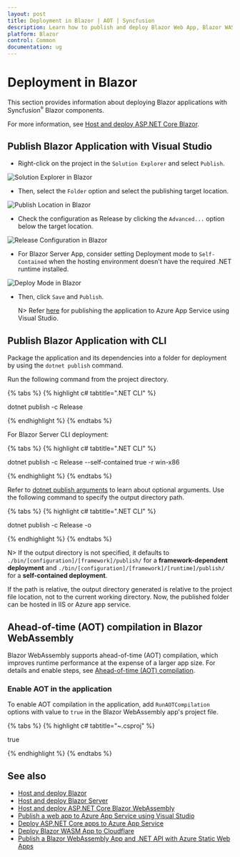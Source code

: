 ```yaml
---
layout: post
title: Deployment in Blazor | AOT | Syncfusion
description: Learn how to publish and deploy Blazor Web App, Blazor WASM, Blazor Server Apps with Syncfusion Blazor components, including self-contained deployment and AOT.
platform: Blazor
control: Common
documentation: ug
---
```


# Deployment in Blazor

This section provides information about deploying Blazor applications with Syncfusion<sup style="font-size:70%">&reg;</sup> Blazor components.

For more information, see [Host and deploy ASP.NET Core Blazor](https://learn.microsoft.com/en-us/aspnet/core/blazor/host-and-deploy).

## Publish Blazor Application with Visual Studio

* Right-click on the project in the `Solution Explorer` and select `Publish`.

![Solution Explorer in Blazor](./images/publish.png)

* Then, select the `Folder` option and select the publishing target location.

![Publish Location in Blazor](./images/folder.png)

* Check the configuration as Release by clicking the `Advanced...` option below the target location.

![Release Configuration in Blazor](./images/config.png)

* For Blazor Server App, consider setting Deployment mode to `Self-Contained` when the hosting environment doesn't have the required .NET runtime installed.

![Deploy Mode in Blazor](./images/deploy.png)

* Then, click `Save` and `Publish`.

    N> Refer [here](https://learn.microsoft.com/en-us/visualstudio/deployment/quickstart-deploy-aspnet-web-app?view=vs-2019&tabs=azure) for publishing the application to Azure App Service using Visual Studio.  

## Publish Blazor Application with CLI

Package the application and its dependencies into a folder for deployment by using the `dotnet publish` command.

Run the following command from the project directory.

{% tabs %}
{% highlight c# tabtitle=".NET CLI" %}

dotnet publish -c Release

{% endhighlight %}
{% endtabs %}

For Blazor Server CLI deployment:

{% tabs %}
{% highlight c# tabtitle=".NET CLI" %}

dotnet publish -c Release --self-contained true -r win-x86

{% endhighlight %}
{% endtabs %}

Refer to [dotnet publish arguments](https://learn.microsoft.com/en-us/dotnet/core/tools/dotnet-publish#arguments) to learn about optional arguments. Use the following command to specify the output directory path.

{% tabs %}
{% highlight c# tabtitle=".NET CLI" %}

dotnet publish -c Release -o <output directory>

{% endhighlight %}
{% endtabs %}

N> If the output directory is not specified, it defaults to `./bin/[configuration]/[framework]/publish/` for a **framework-dependent deployment** and `./bin/[configuration]/[framework]/[runtime]/publish/` for a **self-contained deployment**.

If the path is relative, the output directory generated is relative to the project file location, not to the current working directory. Now, the published folder can be hosted in IIS or Azure app service.

## Ahead-of-time (AOT) compilation in Blazor WebAssembly

Blazor WebAssembly supports ahead-of-time (AOT) compilation, which improves runtime performance at the expense of a larger app size. For details and enable steps, see [Ahead-of-time (AOT) compilation](https://learn.microsoft.com/en-us/aspnet/core/blazor/host-and-deploy/webassembly/?view=aspnetcore-8.0&tabs=windows#ahead-of-time-aot-compilation).

### Enable AOT in the application

To enable AOT compilation in the application, add `RunAOTCompilation` options with value to `true` in the Blazor WebAssembly app's project file.

{% tabs %}
{% highlight c# tabtitle="~.csproj" %}

<PropertyGroup>
    <RunAOTCompilation>true</RunAOTCompilation>
</PropertyGroup>

{% endhighlight %}
{% endtabs %}

## See also

* [Host and deploy Blazor](https://learn.microsoft.com/en-us/aspnet/core/blazor/host-and-deploy)
* [Host and deploy Blazor Server](https://learn.microsoft.com/en-us/aspnet/core/blazor/host-and-deploy/server/)
* [Host and deploy ASP.NET Core Blazor WebAssembly](https://learn.microsoft.com/en-us/aspnet/core/blazor/host-and-deploy/webassembly)
* [Publish a web app to Azure App Service using Visual Studio](https://learn.microsoft.com/en-us/visualstudio/deployment/quickstart-deploy-aspnet-web-app?view=vs-2022&tabs=azure)
* [Deploy ASP.NET Core apps to Azure App Service](https://learn.microsoft.com/en-us/aspnet/core/host-and-deploy/azure-apps)
* [Deploy Blazor WASM App to Cloudflare](https://www.syncfusion.com/blogs/post/easily-deploy-a-blazor-webassembly-app-to-cloudflare)
* [Publish a Blazor WebAssembly App and .NET API with Azure Static Web Apps](https://learn.microsoft.com/en-us/training/modules/publish-app-service-static-web-app-api-dotnet/)
